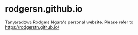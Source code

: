# rodgersn.github.io
Tanyaradzwa Rodgers Ngara's personal website. Please refer to https://rodgerstn.github.io/
